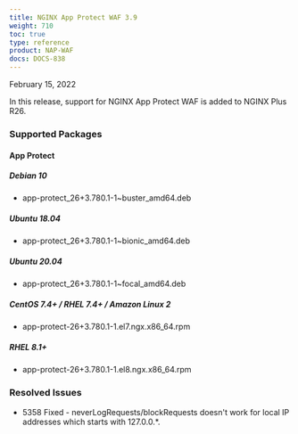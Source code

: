```yaml
---
title: NGINX App Protect WAF 3.9
weight: 710
toc: true
type: reference
product: NAP-WAF
docs: DOCS-838
---
```


February 15, 2022

In this release, support for NGINX App Protect WAF is added to NGINX Plus R26.

### Supported Packages

#### App Protect

##### Debian 10

- app-protect_26+3.780.1-1~buster_amd64.deb

##### Ubuntu 18.04

- app-protect_26+3.780.1-1~bionic_amd64.deb

##### Ubuntu 20.04

- app-protect_26+3.780.1-1~focal_amd64.deb

##### CentOS 7.4+ / RHEL 7.4+ / Amazon Linux 2

- app-protect-26+3.780.1-1.el7.ngx.x86_64.rpm

##### RHEL 8.1+

- app-protect-26+3.780.1-1.el8.ngx.x86_64.rpm

### Resolved Issues

- 5358 Fixed - neverLogRequests/blockRequests doesn't work for local IP addresses which starts with 127.0.0.*.
